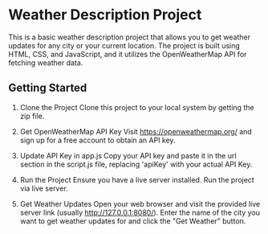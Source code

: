 # Weather Description Project
This is a basic weather description project that allows you to get weather updates for any city or your current location. The project is built using HTML, CSS, and JavaScript, and it utilizes the OpenWeatherMap API for fetching weather data.

## Getting Started
1. Clone the Project
Clone this project to your local system by getting the zip file.

2. Get OpenWeatherMap API Key
Visit https://openweathermap.org/ and sign up for a free account to obtain an API key.

3. Update API Key in app.js
Copy your API key and paste it in the url section in the script.js file, replacing 'apiKey' with your actual API Key.

4. Run the Project
Ensure you have a live server installed. Run the project via live server.

5. Get Weather Updates
Open your web browser and visit the provided live server link (usually http://127.0.0.1:8080/). Enter the name of the city you want to get weather updates for and click the "Get Weather" button.
